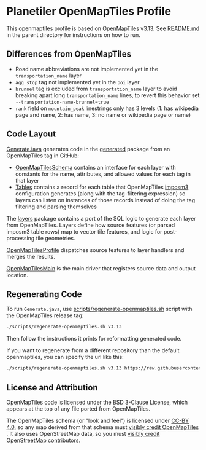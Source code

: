 # Planetiler OpenMapTiles Profile

This openmaptiles profile is based on [OpenMapTiles](https://github.com/openmaptiles/openmaptiles) v3.13.
See [README.md](../planetiler/README.md) in the parent directory for instructions on how to run.

## Differences from OpenMapTiles

- Road name abbreviations are not implemented yet in the `transportation_name` layer
- `agg_stop` tag not implemented yet in the `poi` layer
- `brunnel` tag is excluded from `transportation_name` layer to avoid breaking apart long `transportation_name`
  lines, to revert this behavior set `--transportation-name-brunnel=true`
- `rank` field on `mountain_peak` linestrings only has 3 levels (1: has wikipedia page and name, 2: has name, 3: no name
  or wikipedia page or name)

## Code Layout

[Generate.java](srcain/java/com/onthegomap/planetiler/openmaptiles/Generate.java) generates code in
the [generated](srcain/java/com/onthegomap/planetiler/openmaptiles/generated) package from an OpenMapTiles tag in
GitHub:

- [OpenMapTilesSchema](srcain/java/com/onthegomap/planetiler/openmaptiles/generated/OpenMapTilesSchema.java)
  contains an interface for each layer with constants for the name, attributes, and allowed values for each tag in that
  layer
- [Tables](srcain/java/com/onthegomap/planetiler/openmaptiles/generated/Tables.java)
  contains a record for each table that OpenMapTiles [imposm3](https://github.com/omniscale/imposm3) configuration
  generates (along with the tag-filtering expression) so layers can listen on instances of those records instead of
  doing the tag filtering and parsing themselves

The [layers](srcain/java/com/onthegomap/planetiler/openmaptiles/layers) package contains a port of the SQL logic to
generate each layer from OpenMapTiles. Layers define how source features (or parsed imposm3 table rows) map to vector
tile features, and logic for post-processing tile geometries.

[OpenMapTilesProfile](srcain/java/com/onthegomap/planetiler/openmaptiles/OpenMapTilesProfile.java) dispatches source
features to
layer handlers and merges the results.

[OpenMapTilesMain](srcain/java/com/onthegomap/planetiler/openmaptiles/OpenMapTilesMain.java) is the main driver that
registers
source data and output location.

## Regenerating Code

To run `Generate.java`, use [scripts/regenerate-openmaptiles.sh](../planetiler/scripts/regenerate-openmaptiles.sh)
script with the
OpenMapTiles release tag:

```bash
./scripts/regenerate-openmaptiles.sh v3.13
```

Then follow the instructions it prints for reformatting generated code.

If you want to regenerate from a different repository than the default openmaptiles, you can specify the url like this:

```bash
./scripts/regenerate-openmaptiles.sh v3.13 https://raw.githubusercontent.com/openmaptiles/openmaptiles/
```

## License and Attribution

OpenMapTiles code is licensed under the BSD 3-Clause License, which appears at the top of any file ported from
OpenMapTiles.

The OpenMapTiles schema (or "look and feel") is licensed under [CC-BY 4.0](http://creativecommons.org/licenses/by/4.0/),
so any map derived from that schema
must [visibly credit OpenMapTiles](https://github.com/openmaptiles/openmaptiles/blob/master/LICENSE.md#design-license-cc-by-40)
. It also uses OpenStreetMap data, so you
must [visibly credit OpenStreetMap contributors](https://www.openstreetmap.org/copyright).
